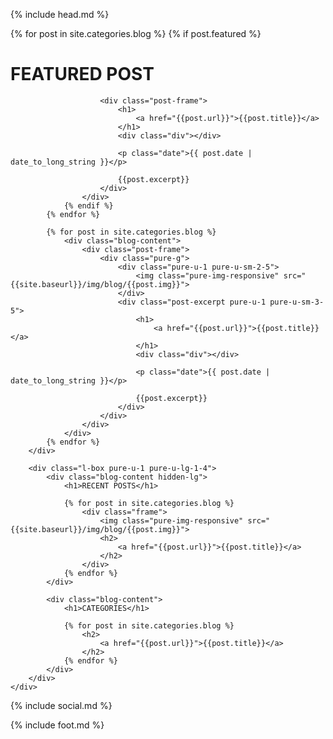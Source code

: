 {% include head.md %}

<div class="l-box blog">
    <div class="pure-g">
        <div class="l-box pure-u-1 pure-u-lg-3-4">
            {% for post in site.categories.blog %}
                {% if post.featured %}
                    <div class="blog-content">
                        <h1>
                            FEATURED POST
                        </h1>

                        <div class="post-frame">
                            <h1>
                                <a href="{{post.url}}">{{post.title}}</a>
                            </h1>
                            <div class="div"></div>

                            <p class="date">{{ post.date | date_to_long_string }}</p>

                            {{post.excerpt}}
                        </div>
                    </div>
                {% endif %}
            {% endfor %}
            
            {% for post in site.categories.blog %}
                <div class="blog-content">
                    <div class="post-frame">
                        <div class="pure-g">
                            <div class="pure-u-1 pure-u-sm-2-5">
                                <img class="pure-img-responsive" src="{{site.baseurl}}/img/blog/{{post.img}}">
                            </div>
                            <div class="post-excerpt pure-u-1 pure-u-sm-3-5">
                                <h1>
                                    <a href="{{post.url}}">{{post.title}}</a>
                                </h1>
                                <div class="div"></div>

                                <p class="date">{{ post.date | date_to_long_string }}</p>

                                {{post.excerpt}}
                            </div>
                        </div>
                    </div>
                </div>
            {% endfor %}
        </div>
        
        <div class="l-box pure-u-1 pure-u-lg-1-4">
            <div class="blog-content hidden-lg">
                <h1>RECENT POSTS</h1>

                {% for post in site.categories.blog %}
                    <div class="frame">
                        <img class="pure-img-responsive" src="{{site.baseurl}}/img/blog/{{post.img}}">
                        <h2>
                            <a href="{{post.url}}">{{post.title}}</a>
                        </h2>
                    </div>
                {% endfor %}
            </div>
            
            <div class="blog-content">
                <h1>CATEGORIES</h1>

                {% for post in site.categories.blog %}
                    <h2>
                        <a href="{{post.url}}">{{post.title}}</a>
                    </h2>
                {% endfor %}
            </div>
        </div>
    </div>
</div>

<div class="blog-social">
    {% include social.md %}
</div>
    
{% include foot.md %}